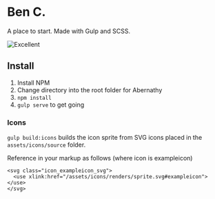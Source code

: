 # Ben C.

A place to start. Made with Gulp and SCSS.

![Excellent](https://media.giphy.com/media/KdILx9YU2IcaA/giphy.gif "Shalom")

## Install

1. Install NPM
2. Change directory into the root folder for Abernathy
3. `npm install`
4. `gulp serve` to get going

### Icons
`gulp build:icons` builds the icon sprite from SVG icons placed in the `assets/icons/source` folder.

Reference in your markup as follows (where icon is exampleicon)

```
<svg class="icon_exampleicon_svg">
  <use xlink:href="/assets/icons/renders/sprite.svg#exampleicon"></use>
</svg>
```
